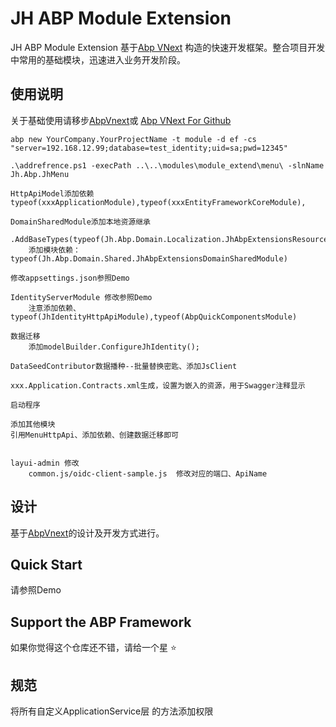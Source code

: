 # JH ABP Module Extension

JH ABP Module Extension 基于[Abp VNext](https://docs.abp.io) 构造的快速开发框架。整合项目开发中常用的基础模块，迅速进入业务开发阶段。  

## 使用说明

关于基础使用请移步[AbpVnext](https://docs.abp.io/)或 [Abp VNext For Github](https://github.com/abpframework/abp)

``` Use Steps
abp new YourCompany.YourProjectName -t module -d ef -cs "server=192.168.12.99;database=test_identity;uid=sa;pwd=12345"  

.\addrefrence.ps1 -execPath ..\..\modules\module_extend\menu\ -slnName Jh.Abp.JhMenu  

HttpApiModel添加依赖typeof(xxxApplicationModule),typeof(xxxEntityFrameworkCoreModule),

DomainSharedModule添加本地资源继承   
    .AddBaseTypes(typeof(Jh.Abp.Domain.Localization.JhAbpExtensionsResource))
    添加模块依赖：typeof(Jh.Abp.Domain.Shared.JhAbpExtensionsDomainSharedModule)

修改appsettings.json参照Demo  

IdentityServerModule 修改参照Demo  
    注意添加依赖、typeof(JhIdentityHttpApiModule),typeof(AbpQuickComponentsModule)  

数据迁移  
    添加modelBuilder.ConfigureJhIdentity();

DataSeedContributor数据播种--批量替换密匙、添加JsClient  

xxx.Application.Contracts.xml生成，设置为嵌入的资源，用于Swagger注释显示  

启动程序

添加其他模块
引用MenuHttpApi、添加依赖、创建数据迁移即可


layui-admin 修改
    common.js/oidc-client-sample.js  修改对应的端口、ApiName

```

## 设计

基于[AbpVnext](https://docs.abp.io/)的设计及开发方式进行。

## Quick Start

请参照Demo

## Support the ABP Framework

如果你觉得这个仓库还不错，请给一个星 :star:

## 规范

将所有自定义ApplicationService层 的方法添加权限  
